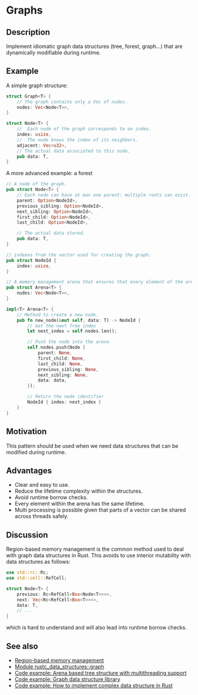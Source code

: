 # Graphs

## Description

Implement idiomatic graph data structures (tree, forest, graph...) that are dynamically modifiable during runtime.

## Example

A simple graph structure:

```rust
struct Graph<T> {
    // The graph contains only a Vec of nodes.
    nodes: Vec<Node<T>>,
}

struct Node<T> {
    //  Each node of the graph corresponds to an index.
    index: usize,
    //  The node knows the index of its neighbors.
    adjacent: Vec<u32>,
    // The actual data associated to this node.
    pub data: T,
}
```

A more advanced example: a forest

```rust
// A node of the graph.
pub struct Node<T> {
    // Each node can have at max one parent: multiple roots can exist.
    parent: Option<NodeId>,
    previous_sibling: Option<NodeId>,
    next_sibling: Option<NodeId>,
    first_child: Option<NodeId>,
    last_child: Option<NodeId>,

    // The actual data stored.
    pub data: T,
}

// indexes from the vector used for creating the graph.
pub struct NodeId {
    index: usize,
}

// A memory management arena that ensures that every element of the arena has the same lifetime.
pub struct Arena<T> {
    nodes: Vec<Node<T>>,
}

impl<T> Arena<T> {
    // Method to create a new node.
    pub fn new_node(&mut self, data: T) -> NodeId {
        // Get the next free index
        let next_index = self.nodes.len();

        // Push the node into the arena
        self.nodes.push(Node {
            parent: None,
            first_child: None,
            last_child: None,
            previous_sibling: None,
            next_sibling: None,
            data: data,
        });

        // Return the node identifier
        NodeId { index: next_index }
    }
}
```

## Motivation

This pattern should be used when we need data structures that can be modified during runtime.

## Advantages

- Clear and easy to use.
- Reduce the lifetime complexity within the structures.
- Avoid runtime borrow checks.
- Every element within the arena has the same lifetime.
- Multi processing is possible given that parts of a vector can be shared across threads safely.

## Discussion

Region-based memory management is the common method used to deal with graph data structures in Rust.
This avoids to use interior mutability with data structures as follows:

```rust
use std::rc::Rc;
use std::cell::RefCell;

struct Node<T> {
    previous: Rc<RefCell<Box<Node<T>>>>,
    next: Vec<Rc<RefCell<Box<T>>>>,
    data: T,
    // ...
}
```

which is hard to understand and will also lead into runtime borrow checks.

## See also

- [Region-based memory management](https://en.wikipedia.org/wiki/Region-based_memory_management)
- [Module rustc_data_structures::graph](https://doc.rust-lang.org/1.1.0/rustc_data_structures/graph/)
- [Code example: Arena based tree structure with multithreading support](https://github.com/saschagrunert/indextree)
- [Code example: Graph data structure library](https://github.com/bluss/petgraph)
- [Code example: How to implement complex data structure in Rust](https://github.com/danigm/rust-graph-example)
